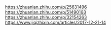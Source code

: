 https://zhuanlan.zhihu.com/p/25631496
https://zhuanlan.zhihu.com/p/51490163
https://zhuanlan.zhihu.com/p/32154263
https://www.jiqizhixin.com/articles/2017-12-21-14
